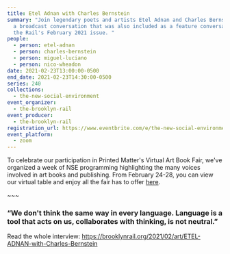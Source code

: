 ```yaml
---
title: Etel Adnan with Charles Bernstein
summary: "Join legendary poets and artists Etel Adnan and Charles Bernstein for
  a broadcast conversation that was also included as a feature conversation in
  the Rail's February 2021 issue. "
people:
  - person: etel-adnan
  - person: charles-bernstein
  - person: miguel-luciano
  - person: nico-wheadon
date: 2021-02-23T13:00:00-0500
end_date: 2021-02-23T14:30:00-0500
series: 240
collections:
  - the-new-social-environment
event_organizer:
  - the-brooklyn-rail
event_producer:
  - the-brooklyn-rail
registration_url: https://www.eventbrite.com/e/the-new-social-environment-240-etel-adnan-with-charles-bernstein-tickets-141858766389
event_platform:
  - zoom
---
```

To celebrate our participation in Printed Matter's Virtual Art Book Fair, we've organized a week of NSE programming highlighting the many voices involved in art books and publishing. From February 24-28, you can view our virtual table and enjoy all the fair has to offer [here](http://pmvabf.org/).

\~\~~

### “We don't think the same way in every language. Language is a tool that acts on us, collaborates with thinking, is not neutral.”

Read the whole interview: <https://brooklynrail.org/2021/02/art/ETEL-ADNAN-with-Charles-Bernstein>